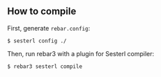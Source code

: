 
## How to compile

First, generate `rebar.config`:

```console
$ sesterl config ./
```

Then, run rebar3 with a plugin for Sesterl compiler:

```console
$ rebar3 sesterl compile
```

